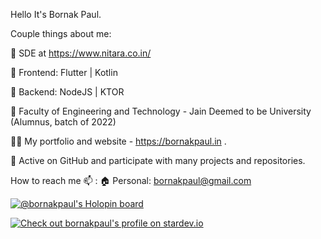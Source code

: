 Hello It's Bornak Paul.

Couple things about me:

💼 SDE at https://www.nitara.co.in/

🏅 Frontend: Flutter | Kotlin

🏅 Backend: NodeJS | KTOR

🤝 Faculty of Engineering and Technology - Jain Deemed to be University (Alumnus, batch of 2022)

✍🏻 My portfolio and website - https://bornakpaul.in .

🚀 Active on GitHub and participate with many projects and repositories.

How to reach me 📫 :
🏠 Personal: bornakpaul@gmail.com

[![@bornakpaul's Holopin board](https://holopin.me/bornakpaul)](https://holopin.io/@bornakpaul)

<a href="https://stardev.io/developers/bornakpaul"><img alt="Check out bornakpaul's profile on stardev.io" src="https://stardev.io/developers/bornakpaul/badge/languages/global.svg" /></a>
